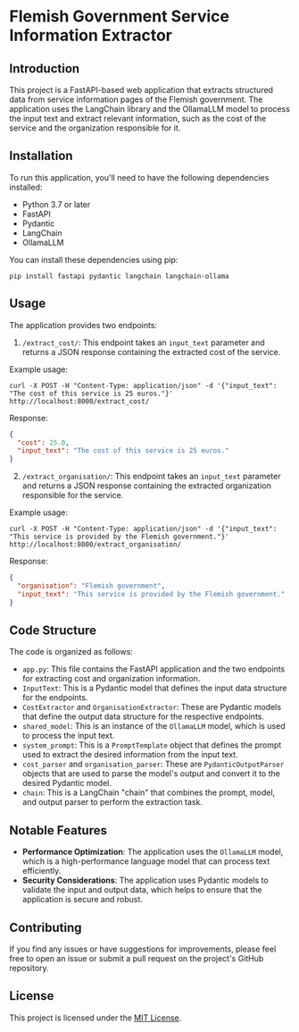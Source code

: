 # Flemish Government Service Information Extractor

## Introduction
This project is a FastAPI-based web application that extracts structured data from service information pages of the Flemish government. The application uses the LangChain library and the OllamaLLM model to process the input text and extract relevant information, such as the cost of the service and the organization responsible for it.

## Installation
To run this application, you'll need to have the following dependencies installed:

- Python 3.7 or later
- FastAPI
- Pydantic
- LangChain
- OllamaLLM

You can install these dependencies using pip:

```
pip install fastapi pydantic langchain langchain-ollama
```

## Usage
The application provides two endpoints:

1. `/extract_cost/`: This endpoint takes an `input_text` parameter and returns a JSON response containing the extracted cost of the service.

Example usage:

```
curl -X POST -H "Content-Type: application/json" -d '{"input_text": "The cost of this service is 25 euros."}' http://localhost:8000/extract_cost/
```

Response:
```json
{
  "cost": 25.0,
  "input_text": "The cost of this service is 25 euros."
}
```

2. `/extract_organisation/`: This endpoint takes an `input_text` parameter and returns a JSON response containing the extracted organization responsible for the service.

Example usage:

```
curl -X POST -H "Content-Type: application/json" -d '{"input_text": "This service is provided by the Flemish government."}' http://localhost:8000/extract_organisation/
```

Response:
```json
{
  "organisation": "Flemish government",
  "input_text": "This service is provided by the Flemish government."
}
```

## Code Structure
The code is organized as follows:

- `app.py`: This file contains the FastAPI application and the two endpoints for extracting cost and organization information.
- `InputText`: This is a Pydantic model that defines the input data structure for the endpoints.
- `CostExtractor` and `OrganisationExtractor`: These are Pydantic models that define the output data structure for the respective endpoints.
- `shared_model`: This is an instance of the `OllamaLLM` model, which is used to process the input text.
- `system_prompt`: This is a `PromptTemplate` object that defines the prompt used to extract the desired information from the input text.
- `cost_parser` and `organisation_parser`: These are `PydanticOutputParser` objects that are used to parse the model's output and convert it to the desired Pydantic model.
- `chain`: This is a LangChain "chain" that combines the prompt, model, and output parser to perform the extraction task.

## Notable Features
- **Performance Optimization**: The application uses the `OllamaLLM` model, which is a high-performance language model that can process text efficiently.
- **Security Considerations**: The application uses Pydantic models to validate the input and output data, which helps to ensure that the application is secure and robust.

## Contributing
If you find any issues or have suggestions for improvements, please feel free to open an issue or submit a pull request on the project's GitHub repository.

## License
This project is licensed under the [MIT License](LICENSE).
